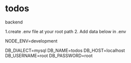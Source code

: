 # todos
backend

1.create .env file at your root path
2. Add data below in .env

NODE_ENV=development

DB_DIALECT=mysql
DB_NAME=todos
DB_HOST=localhost
DB_USERNAME=root
DB_PASSWORD=root

